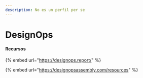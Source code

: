 ```yaml
---
description: No es un perfil per se
---
```


# DesignOps

#### Recursos

{% embed url="https://designops.report/" %}

{% embed url="https://designopsassembly.com/resources" %}
